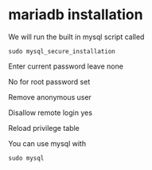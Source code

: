 # mariadb installation

We will run the built in mysql script called

    sudo mysql_secure_installation

Enter current password leave none

No for root password set

Remove anonymous user

Disallow remote login yes

Reload privilege table

You can use mysql with

    sudo mysql

